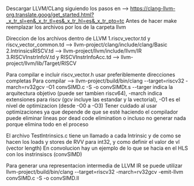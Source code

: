 Descargar LLVM/CLang siguiendo los pasos en  -->  https://clang-llvm-org.translate.goog/get_started.html?_x_tr_sl=en&_x_tr_tl=es&_x_tr_hl=es&_x_tr_pto=tc
Antes de hacer make reemplazar los archivos por los de la carpeta llvm

Direccion de los archivos dentro de LLVM
1.riscv_vector.td y riscv_vector_common.td  -->  llvm-project/clang/include/clang/Basic
2.IntrinsicsRISCV.td   --> llvm-project/llvm/include/llvm/IR
3.RISCVInstrInfoV.td y RISCVInstrInfoAcc.td  --> llvm-project/llvm/lib/Target/RISCV

Para compilar e incluir riscv_vector.h usar preferiblemente direcciones completas
Para compilar -->  llvm-project/build/bin/clang --target=riscv32  -march=rv32gcv -O1  convSIMD.c -S -o convSIMDt.s
--targer indica la arquitectura objetivo (puede ser tambien riscv64), -march indica extensiones para riscv (gcv incluye las estandar y la vectorial), -O1 es el nivel de optimizacion (desde -O0 a -O3)
Tener cuidado al usar optimizaciones ya que depende de que se esté haciendo el compilador puede eliminar lineas por dead code elimination o incluso no generar nada porque elimina todo en el proceso


El archivo TestIntrinsics.c tiene un llamado a cada Intrinsic y de como se hacen los loads y stores de RVV para int32, y como definir el valor de vl (vector length)
En convolucion hay un ejemplo de lo que se hacia en el HLS con los instrinsiscs (convSIMD)

Para generar una representacion intermedia de LLVM IR se puede utilizar llvm-project/build/bin/clang --target=riscv32 -march=rv32gcv -emit-llvm  convSIMD.c -S -o convSIMD.ll

